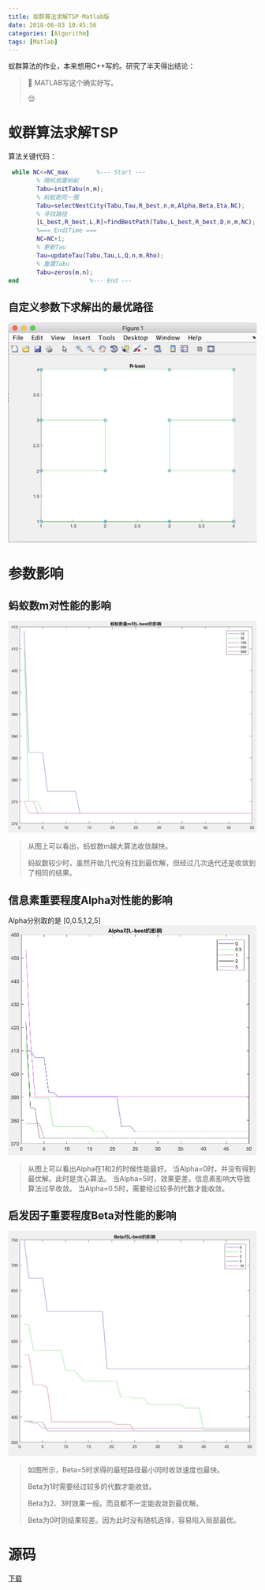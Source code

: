```yaml
---
title: 蚁群算法求解TSP-Matlab版
date: 2018-06-03 10:45:56
categories: [Algorithm]
tags: [Matlab]
---
```


蚁群算法的作业，本来想用C++写的。研究了半天得出结论：

> 🙈
> MATLAB写这个确实好写。
> 
> 😌

<!---more--->

# 蚁群算法求解TSP

算法关键代码：

```Matlab
 while NC<=NC_max        %--- Start ---
        % 随机放置蚂蚁
        Tabu=initTabu(n,m);
        % 蚂蚁跑完一圈
        Tabu=selectNextCity(Tabu,Tau,R_best,n,m,Alpha,Beta,Eta,NC);
        % 寻找路径
        [L_best,R_best,L,R]=findBestPath(Tabu,L_best,R_best,D,n,m,NC);
        %=== End1Time ===
        NC=NC+1;
        % 更新Tau
        Tau=updateTau(Tabu,Tau,L,Q,n,m,Rho);
        % 重置Tabu
        Tabu=zeros(m,n); 
end                    %--- End ---
```

## 自定义参数下求解出的最优路径

![](../../images/15284289629541.jpg)

# 参数影响

## 蚂蚁数m对性能的影响

![](../../images/15284295238328.jpg)

> 从图上可以看出，蚂蚁数m越大算法收敛越快。
> 
> 蚂蚁数较少时，虽然开始几代没有找到最优解，但经过几次迭代还是收敛到了相同的结果。

## 信息素重要程度Alpha对性能的影响

Alpha分别取的是 [0,0.5,1,2,5]
![](../../images/15282602841547.jpg)

> 从图上可以看出Alpha在1和2的时候性能最好。
> 当Alpha=0时，并没有得到最优解。此时是贪心算法。
> 当Alpha=5时，效果更差。信息素影响大导致算法过早收敛。
> 当Alpha=0.5时，需要经过较多的代数才能收敛。

## 启发因子重要程度Beta对性能的影响

![](../../images/15282645013553.jpg)

> 如图所示，Beta=5时求得的最短路径最小同时收敛速度也最快。
> 
> Beta为1时需要经过较多的代数才能收敛。
> 
> Beta为2、3时效果一般。而且都不一定能收敛到最优解。
> 
> Beta为0时则结果较差。因为此时没有随机选择，容易陷入局部最优。

# 源码

[下载](http://oo1.win/Hw.zip)
